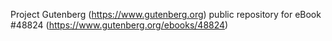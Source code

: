 Project Gutenberg (https://www.gutenberg.org) public repository for eBook #48824 (https://www.gutenberg.org/ebooks/48824)
